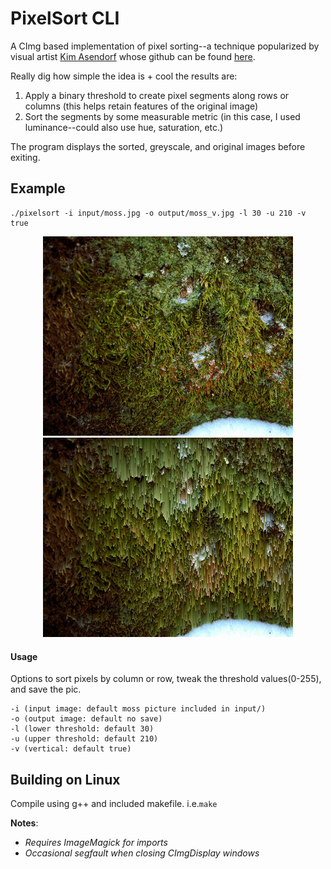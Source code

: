 # PixelSort CLI
A CImg based implementation of pixel sorting--a technique popularized by visual artist [Kim Asendorf](http://kimasendorf.com/) whose github can be found [here](https://github.com/kimasendorf).

Really dig how simple the idea is + cool the results are:
  1. Apply a binary threshold to create pixel segments along rows or columns (this helps retain features of the original image)
  2. Sort the segments by some measurable metric (in this case, I used luminance--could also use hue, saturation, etc.)

The program displays the sorted, greyscale, and original images before exiting.  

## Example
```
./pixelsort -i input/moss.jpg -o output/moss_v.jpg -l 30 -u 210 -v true
```  
<div align="center">
  <img width="400px" src="https://github.com/patwheeler/PixelSort/blob/main/input/moss.jpg?raw=true">
  <img width="400px" src="https://github.com/patwheeler/PixelSort/blob/main/output/moss_v.jpg?raw=true">
</div>

#### Usage
Options to sort pixels by column or row, tweak the threshold values(0-255), and save the pic.
```
-i (input image: default moss picture included in input/)
-o (output image: default no save)
-l (lower threshold: default 30)
-u (upper threshold: default 210)
-v (vertical: default true)
```

## Building on Linux
Compile using g++ and included makefile. i.e.```make```  

**Notes**: 
- *Requires ImageMagick for imports*
- *Occasional segfault when closing CImgDisplay windows*



